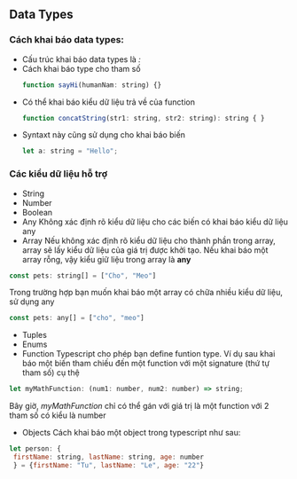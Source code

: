 
## Data Types

### Cách khai báo data types:

* Cấu trúc khai báo data types là *:<type>*
* Cách khai báo type cho tham số
  ```Javascript
  function sayHi(humanNam: string) {}
  ```
* Có thể khai báo kiểu dữ liệu trả về của function 
  ```Javascript
  function concatString(str1: string, str2: string): string { }
  ```
* Syntaxt này cũng sử dụng cho khai báo biến
  ```Javascript
  let a: string = "Hello";
  ```
 
 ### Các kiểu dữ liệu hỗ trợ 
 
 * String 
 * Number 
 * Boolean
 * Any
 Không xác định rõ kiểu dữ liệu cho các biến có khai báo kiểu dữ liệu any 
 * Array
 Nếu không xác định rõ kiểu dữ liệu cho thành phần trong array, array sẽ lấy kiểu dữ liệu của giá trị được khởi tạo. Nếu khai báo một array rỗng, vậy kiểu giữ liệu trong array là **any**
 ```Javascript 
 const pets: string[] = ["Cho", "Meo"]
 ```
 Trong trường hợp bạn muốn khai báo một array có chữa nhiều kiểu dữ liệu, sử dụng any
 ```Javascript
 const pets: any[] = ["cho", "meo"]
 ```
 * Tuples 
 * Enums
 * Function 
 Typescript cho phép bạn define funtion type. Ví dụ sau khai báo một biến tham chiếu đến một function với một signature (thứ tự tham số) cụ thệ
 ```Javascript 
 let myMathFunction: (num1: number, num2: number) => string;
 ```
 Bây giờ, *myMathFunction* chỉ có thể gán với giá trị là một function với 2 tham số có kiểu là number 
 * Objects 
 Cách khai báo một object trong typescript như sau:
 ```Javascript
 let person: {
  firstName: string, lastName: string, age: number
  } = {firstName: "Tu", lastName: "Le", age: "22"}
  ```
 
